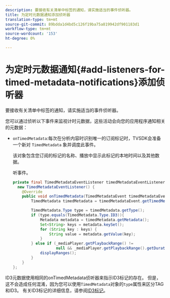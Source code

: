 ```yaml
---
description: 要接收有关清单中标签的通知，请实施适当的事件侦听器。
title: 为定时元数据通知添加侦听器
translation-type: tm+mt
source-git-commit: 89bdda1d4bd5c126f19ba75a819942df901183d1
workflow-type: tm+mt
source-wordcount: '153'
ht-degree: 0%

---
```



# 为定时元数据通知{#add-listeners-for-timed-metadata-notifications}添加侦听器

要接收有关清单中标签的通知，请实施适当的事件侦听器。

您可以通过侦听以下事件来监视计时元数据，这些活动会向您的应用程序通知相关的元数据：

* `onTimedMetadata`:每次在分析内容时识别唯一的订阅标记时，TVSDK会准备一个新对 `TimedMetadata` 象并调度此事件。

   该对象包含您订阅的标记的名称、播放中显示此标记的本地时间以及其他数据。

   听事件。

   ```java
   private final TimedMetadataEventListener timedMetadataEventListener =  
     new TimedMetadataEventListener() { 
       @Override 
       public void onTimedMetadata(TimedMetadataEvent timedMetadataEvent) { 
           TimedMetadata timedMetadata = timedMetadataEvent.getTimedMetadata(); 
   
           TimedMetadata.Type type = timedMetadata.getType(); 
           if (type.equals(TimedMetadata.Type.ID3)){ 
               Metadata metadata = timedMetadata.getMetadata(); 
               Set<String> keys = metadata.keySet(); 
               for (String key : keys) { 
                   String value = metadata.getValue(key); 
               } 
           } else if (_mediaPlayer.getPlaybackRange() !=  
                      null && _mediaPlayer.getPlaybackRange().getDuration() > 0) { 
               displayRanges(); 
           } 
       } 
   }; 
   ```

ID3元数据使用相同的onTimedMetadata侦听器来指示ID3标记的存在。 但是，这不会造成任何混淆，因为您可以使用`TimedMetadata`对象的`type`属性来区分TAG和ID3。 有关ID3标记的详细信息，请参阅[ID3标记](../../../tvsdk-1.4-for-android/notification-system/android-1.4-id3-metadata-retrieve.md)。
